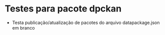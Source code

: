 # Testes para pacote dpckan 

- Testa publicação/atualização de pacotes do arquivo datapackage.json em branco

